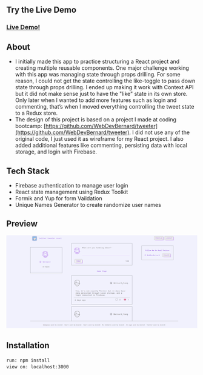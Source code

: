 ## Try the Live Demo

### [Live Demo!](https://twitterreact.vercel.app/)

## About

- I initially made this app to practice structuring a React project and creating multiple reusable components.  One major challenge working with this app was managing state through props drilling.  For some reason, I could not get the state controlling the like-toggle to pass down state through props drilling.  I ended up making it work with Context API but it did not make sense just to have the "like" state in its own store.  Only later when I wanted to add more features such as login and commenting, that’s when I moved everything controlling the tweet state to a Redux store. 
- The design of this project is based on a project I made at coding bootcamp: [https://github.com/WebDevBernard/tweeter](https://github.com/WebDevBernard/tweeter).  I did not use any of the original code, I just used it as wireframe for my React project.  I also added additional features like commenting, persisting data with local storage, and login with Firebase.

## Tech Stack

- Firebase authentication to manage user login
- React state management using Redux Toolkit
- Formik and Yup for form Vaildation
- Unique Names Generator to create randomize user names

## Preview

!["twitter tweeter react"](https://raw.githubusercontent.com/WebDevBernard/Portfolio/main/docs/twitter.png)

## Installation

`run: npm install`<br/>
`view on: localhost:3000`

